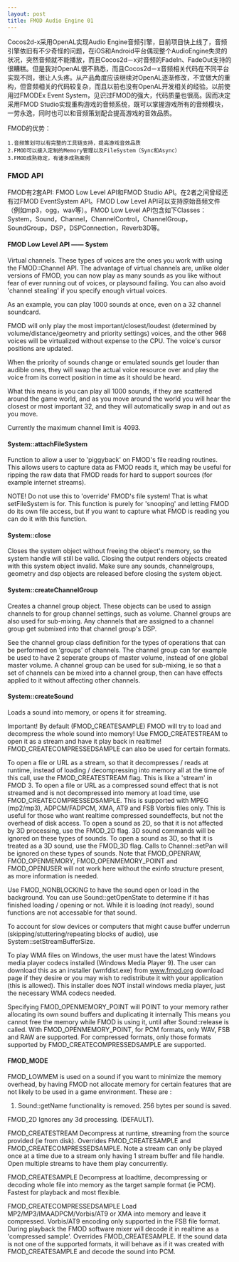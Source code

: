 ```yaml
---
layout: post
title: FMOD Audio Engine 01
---
```


Cocos2d-x采用OpenAL实现Audio Engine音频引擎，目前项目快上线了，音频引擎依旧有不少奇怪的问题，在iOS和Android平台偶现整个AudioEngine失灵的状况，突然音频就不能播放，而且Cocos2d－x对音频的FadeIn、FadeOut支持的很糟糕。但是我对OpenAL很不熟悉，而且Cocos2d－x音频相关代码在不同平台实现不同，很让人头疼。从产品角度应该继续对OpenAL逐渐修改，不宜做大的重构，但音频相关的代码较复杂，而且以前也没有OpenAL开发相关的经验。以前使用过FMODEx Event System，见识过FMOD的强大，代码质量也很高。因而决定采用FMOD Studio实现重构游戏的音频系统，既可以掌握游戏所有的音频模块，一劳永逸，同时也可以和音频策划配合提高游戏的音效品质。

FMOD的优势：

	1.音频策划可以有完整的工具链支持，提高游戏音效品质
	2.FMOD可以接入定制的Memory管理以及FileSystem（Sync和Async）
	3.FMOD成熟稳定，有诸多成熟案例

### FMOD API

FMOD有2套API: FMOD Low Level API和FMOD Studio API。在2者之间曾经还有过FMOD EventSystem API。FMOD Low Level API可以支持原始音频文件（例如mp3，ogg，wav等）。FMOD Low Level API包含如下Classes：System，Sound，Channel，ChannelControl，ChannelGroup，SoundGroup，DSP，DSPConnection，Reverb3D等。

#### FMOD Low Level API —— System

Virtual channels.
These types of voices are the ones you work with using the FMOD::Channel API. The advantage of virtual channels are, unlike older versions of FMOD, you can now play as many sounds as you like without fear of ever running out of voices, or playsound failing. You can also avoid 'channel stealing' if you specify enough virtual voices.

As an example, you can play 1000 sounds at once, even on a 32 channel soundcard.

FMOD will only play the most important/closest/loudest (determined by volume/distance/geometry and priority settings) voices, and the other 968 voices will be virtualized without expense to the CPU. The voice's cursor positions are updated.

When the priority of sounds change or emulated sounds get louder than audible ones, they will swap the actual voice resource over and play the voice from its correct position in time as it should be heard.

What this means is you can play all 1000 sounds, if they are scattered around the game world, and as you move around the world you will hear the closest or most important 32, and they will automatically swap in and out as you move.

Currently the maximum channel limit is 4093.

#### System::attachFileSystem
Function to allow a user to 'piggyback' on FMOD's file reading routines. This allows users to capture data as FMOD reads it, which may be useful for ripping the raw data that FMOD reads for hard to support sources (for example internet streams).

NOTE! Do not use this to 'override' FMOD's file system! That is what setFileSystem is for. This function is purely for 'snooping' and letting FMOD do its own file access, but if you want to capture what FMOD is reading you can do it with this function.

#### System::close
Closes the system object without freeing the object's memory, so the system handle will still be valid.
Closing the output renders objects created with this system object invalid. Make sure any sounds, channelgroups, geometry and dsp objects are released before closing the system object.

#### System::createChannelGroup
Creates a channel group object. These objects can be used to assign channels to for group channel settings, such as volume.
Channel groups are also used for sub-mixing. Any channels that are assigned to a channel group get submixed into that channel group's DSP.

See the channel group class definition for the types of operations that can be performed on 'groups' of channels.
The channel group can for example be used to have 2 seperate groups of master volume, instead of one global master volume.
A channel group can be used for sub-mixing, ie so that a set of channels can be mixed into a channel group, then can have effects applied to it without affecting other channels.

#### System::createSound
Loads a sound into memory, or opens it for streaming.

Important! By default (FMOD_CREATESAMPLE) FMOD will try to load and decompress the whole sound into memory! Use FMOD_CREATESTREAM to open it as a stream and have it play back in realtime! FMOD_CREATECOMPRESSEDSAMPLE can also be used for certain formats.

To open a file or URL as a stream, so that it decompresses / reads at runtime, instead of loading / decompressing into memory all at the time of this call, use the FMOD_CREATESTREAM flag. This is like a 'stream' in FMOD 3.
To open a file or URL as a compressed sound effect that is not streamed and is not decompressed into memory at load time, use FMOD_CREATECOMPRESSEDSAMPLE. This is supported with MPEG (mp2/mp3), ADPCM/FADPCM, XMA, AT9 and FSB Vorbis files only. This is useful for those who want realtime compressed soundeffects, but not the overhead of disk access.
To open a sound as 2D, so that it is not affected by 3D processing, use the FMOD_2D flag. 3D sound commands will be ignored on these types of sounds.
To open a sound as 3D, so that it is treated as a 3D sound, use the FMOD_3D flag. Calls to Channel::setPan will be ignored on these types of sounds.
Note that FMOD_OPENRAW, FMOD_OPENMEMORY, FMOD_OPENMEMORY_POINT and FMOD_OPENUSER will not work here without the exinfo structure present, as more information is needed.

  Use FMOD_NONBLOCKING to have the sound open or load in the background. You can use Sound::getOpenState to determine if it has finished loading / opening or not. While it is loading (not ready), sound functions are not accessable for that sound.

To account for slow devices or computers that might cause buffer underrun (skipping/stuttering/repeating blocks of audio), use System::setStreamBufferSize.

To play WMA files on Windows, the user must have the latest Windows media player codecs installed (Windows Media Player 9). The user can download this as an installer (wmfdist.exe) from www.fmod.org download page if they desire or you may wish to redistribute it with your application (this is allowed). This installer does NOT install windows media player, just the necessary WMA codecs needed.

Specifying FMOD_OPENMEMORY_POINT will POINT to your memory rather allocating its own sound buffers and duplicating it internally
This means you cannot free the memory while FMOD is using it, until after Sound::release is called.
With FMOD_OPENMEMORY_POINT, for PCM formats, only WAV, FSB and RAW are supported. For compressed formats, only those formats supported by FMOD_CREATECOMPRESSEDSAMPLE are supported.

#### FMOD_MODE
FMOD_LOWMEM is used on a sound if you want to minimize the memory overhead, by having FMOD not allocate memory for certain features that are not likely to be used in a game environment. These are :
1. Sound::getName functionality is removed. 256 bytes per sound is saved.

FMOD_2D
Ignores any 3d processing. (DEFAULT).

FMOD_CREATESTREAM
Decompress at runtime, streaming from the source provided (ie from disk). Overrides FMOD_CREATESAMPLE and FMOD_CREATECOMPRESSEDSAMPLE. Note a stream can only be played once at a time due to a stream only having 1 stream buffer and file handle. Open multiple streams to have them play concurrently.

FMOD_CREATESAMPLE
Decompress at loadtime, decompressing or decoding whole file into memory as the target sample format (ie PCM). Fastest for playback and most flexible.

FMOD_CREATECOMPRESSEDSAMPLE
Load MP2/MP3/IMAADPCM/Vorbis/AT9 or XMA into memory and leave it compressed. Vorbis/AT9 encoding only supported in the FSB file format. During playback the FMOD software mixer will decode it in realtime as a 'compressed sample'. Overrides FMOD_CREATESAMPLE. If the sound data is not one of the supported formats, it will behave as if it was created with FMOD_CREATESAMPLE and decode the sound into PCM.
